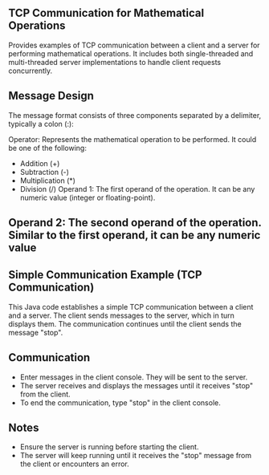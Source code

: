 ## TCP Communication for Mathematical Operations

Provides examples of TCP communication between a client and a server for performing mathematical operations. It includes both single-threaded and multi-threaded server implementations to handle client requests concurrently.
## Message Design
The message format consists of three components separated by a delimiter, typically a colon (:):

Operator: Represents the mathematical operation to be performed. It could be one of the following:

* Addition (+)
* Subtraction (-)
* Multiplication (*)
* Division (/)
Operand 1: The first operand of the operation. It can be any numeric value (integer or floating-point).

Operand 2: The second operand of the operation. Similar to the first operand, it can be any numeric value
---------------------------------------------------------------------
## Simple Communication Example (TCP Communication)
This Java code establishes a simple TCP communication between a client and a server. The client sends messages to the server, which in turn displays them. The communication continues until the client sends the message "stop". 

## Communication
- Enter messages in the client console. They will be sent to the server.
- The server receives and displays the messages until it receives "stop" from the client.
- To end the communication, type "stop" in the client console.

## Notes
- Ensure the server is running before starting the client.
- The server will keep running until it receives the "stop" message from the client or encounters an error.

